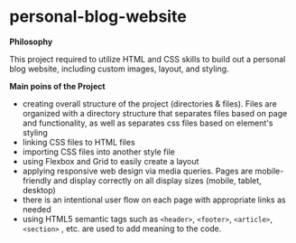 # personal-blog-website

**Philosophy**

This project required to utilize HTML and CSS skills to build out a personal blog website, including custom images, layout, and styling. 

**Main poins of the Project**

- creating overall structure of the project (directories & files). Files are organized with a directory structure that separates files based on page and functionality, as well as separates css files based on element's styling
- linking CSS files to HTML files
- importing CSS files into another style file
- using Flexbox and Grid to easily create a layout
- applying responsive web design via media queries. Pages are mobile-friendly and display correctly on all display sizes (mobile, tablet, desktop)
- there is an intentional user flow on each page with appropriate links as needed
- using HTML5 semantic tags such as `<header>`, `<footer>`, `<article>`, `<section>` , etc. are used to add meaning to the code.